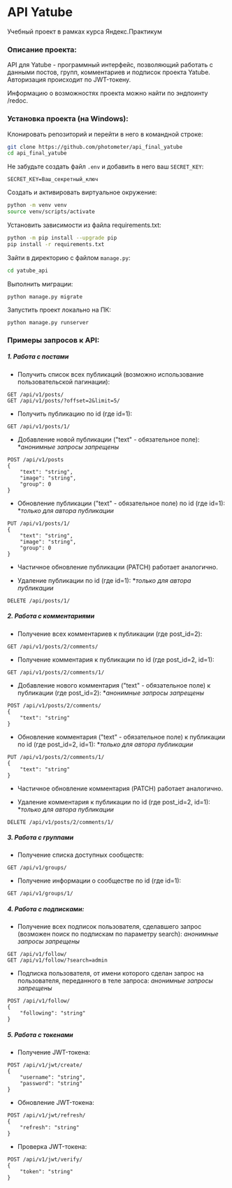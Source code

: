 # API Yatube

Учебный проект в рамках курса Яндекс.Практикум

### Описание проекта:
API для Yatube - программный интерфейс, позволяющий работать c данными 
постов, групп, комментариев и подписок проекта Yatube. Авторизация 
происходит по JWT-токену.

Информацию о возможностях проекта можно найти по эндпоинту /redoc.

### Установка проекта (на Windows):

Клонировать репозиторий и перейти в него в командной строке:

```bash
git clone https://github.com/photometer/api_final_yatube
cd api_final_yatube
```
Не забудьте создать файл ```.env``` и добавить в него ваш ```SECRET_KEY```:
```
SECRET_KEY=Ваш_секретный_ключ
```
Cоздать и активировать виртуальное окружение:

```bash
python -m venv venv
source venv/scripts/activate
```

Установить зависимости из файла requirements.txt:

```bash
python -m pip install --upgrade pip
pip install -r requirements.txt
```

Зайти в директорию с файлом ```manage.py```:

```bash
cd yatube_api
```

Выполнить миграции:

```
python manage.py migrate
```

Запустить проект локально на ПК:

```
python manage.py runserver
```

### Примеры запросов к API:

##### 1. Работа с постами

- Получить список всех публикаций (возможно использование пользовательской 
пагинации):
```
GET /api/v1/posts/
GET /api/v1/posts/?offset=2&limit=5/
```

- Получить публикацию по id (где id=1):
```
GET /api/v1/posts/1/
```

- Добавление новой публикации ("text" - обязательное поле):
**анонимные запросы запрещены*
```
POST /api/v1/posts
{
    "text": "string",
    "image": "string",
    "group": 0
}
```

- Обновление публикации ("text" - обязательное поле) по id (где id=1):
**только для автора публикации*
```
PUT /api/v1/posts/1/
{
    "text": "string",
    "image": "string",
    "group": 0
}
```

- Частичное обновление публикации (PATCH) работает аналогично.

- Удаление публикации по id (где id=1):
**только для автора публикации*
```
DELETE /api/posts/1/
```

##### 2. Работа с комментариями
- Получение всех комментариев к публикации (где post_id=2):
```
GET /api/v1/posts/2/comments/
```

- Получение комментария к публикации по id (где post_id=2, id=1):
```
GET /api/v1/posts/2/comments/1/
```

- Добавление нового комментария ("text" - обязательное поле) к публикации 
(где post_id=2):
**анонимные запросы запрещены*
```
POST /api/v1/posts/2/comments/
{
    "text": "string"
}
```

- Обновление комментария ("text" - обязательное поле) к публикации по id 
(где post_id=2, id=1):
**только для автора публикации*
```
PUT /api/v1/posts/2/comments/1/
{
    "text": "string"
}
```

- Частичное обновление комментария (PATCH) работает аналогично.

- Удаление комментария к публикации по id (где post_id=2, id=1):
**только для автора публикации*
```
DELETE /api/v1/posts/2/comments/1/
```

##### 3. Работа с группами
- Получение списка доступных сообществ:
```
GET /api/v1/groups/
```

- Получение информации о сообществе по id (где id=1):
```
GET /api/v1/groups/1/
```

##### 4. Работа с подписками:
- Получение всех подписок пользователя, сделавшего запрос (возможен поиск по 
подпискам по параметру search):
*анонимные запросы запрещены*
```
GET /api/v1/follow/
GET /api/v1/follow/?search=admin
```

- Подписка пользователя, от имени которого сделан запрос на пользователя, 
переданного в теле запроса:
*анонимные запросы запрещены*
```
POST /api/v1/follow/
{
    "following": "string"
}
```

##### 5. Работа с токенами
- Получение JWT-токена:
```
POST /api/v1/jwt/create/
{
    "username": "string",
    "password": "string"
}
```

- Обновление JWT-токена:
```
POST /api/v1/jwt/refresh/
{
    "refresh": "string"
}
```

- Проверка JWT-токена:
```
POST /api/v1/jwt/verify/
{
    "token": "string"
}
```
